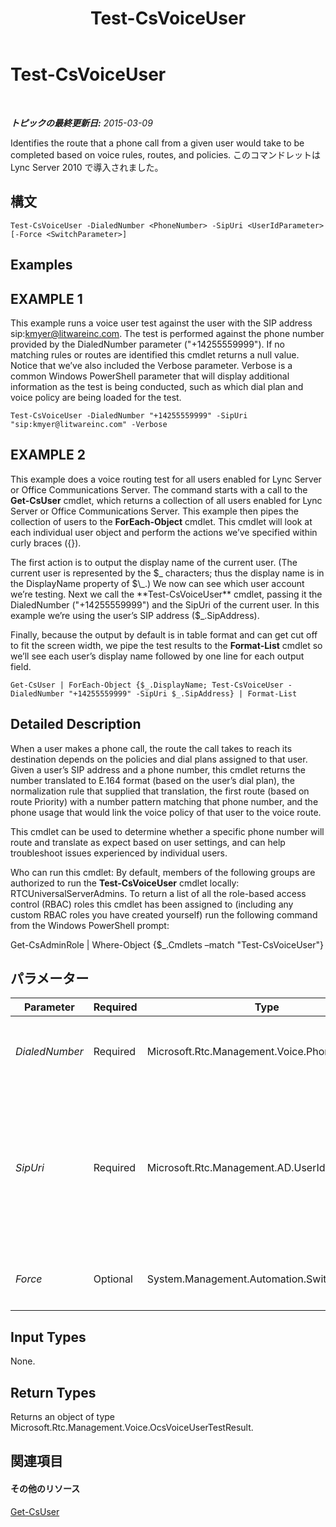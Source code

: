 ﻿---
title: Test-CsVoiceUser
TOCTitle: Test-CsVoiceUser
ms:assetid: f29c3b43-d315-4964-ab5c-9fb14612db34
ms:mtpsurl: https://technet.microsoft.com/ja-jp/library/Gg413013(v=OCS.15)
ms:contentKeyID: 48274087
ms.date: 05/19/2016
mtps_version: v=OCS.15
ms.translationtype: HT
---

# Test-CsVoiceUser

 

_**トピックの最終更新日:** 2015-03-09_

Identifies the route that a phone call from a given user would take to be completed based on voice rules, routes, and policies. このコマンドレットは Lync Server 2010 で導入されました。

## 構文

    Test-CsVoiceUser -DialedNumber <PhoneNumber> -SipUri <UserIdParameter> [-Force <SwitchParameter>]

## Examples

## EXAMPLE 1

This example runs a voice user test against the user with the SIP address sip:kmyer@litwareinc.com. The test is performed against the phone number provided by the DialedNumber parameter ("+14255559999"). If no matching rules or routes are identified this cmdlet returns a null value. Notice that we’ve also included the Verbose parameter. Verbose is a common Windows PowerShell parameter that will display additional information as the test is being conducted, such as which dial plan and voice policy are being loaded for the test.

    Test-CsVoiceUser -DialedNumber "+14255559999" -SipUri "sip:kmyer@litwareinc.com" -Verbose

## EXAMPLE 2

This example does a voice routing test for all users enabled for Lync Server or Office Communications Server. The command starts with a call to the **Get-CsUser** cmdlet, which returns a collection of all users enabled for Lync Server or Office Communications Server. This example then pipes the collection of users to the **ForEach-Object** cmdlet. This cmdlet will look at each individual user object and perform the actions we’ve specified within curly braces ({}).

The first action is to output the display name of the current user. (The current user is represented by the $\_ characters; thus the display name is in the DisplayName property of $\_.) We now can see which user account we’re testing. Next we call the **Test-CsVoiceUser** cmdlet, passing it the DialedNumber ("+14255559999") and the SipUri of the current user. In this example we’re using the user’s SIP address ($\_.SipAddress).

Finally, because the output by default is in table format and can get cut off to fit the screen width, we pipe the test results to the **Format-List** cmdlet so we’ll see each user’s display name followed by one line for each output field.

    Get-CsUser | ForEach-Object {$_.DisplayName; Test-CsVoiceUser -DialedNumber "+14255559999" -SipUri $_.SipAddress} | Format-List

## Detailed Description

When a user makes a phone call, the route the call takes to reach its destination depends on the policies and dial plans assigned to that user. Given a user’s SIP address and a phone number, this cmdlet returns the number translated to E.164 format (based on the user’s dial plan), the normalization rule that supplied that translation, the first route (based on route Priority) with a number pattern matching that phone number, and the phone usage that would link the voice policy of that user to the voice route.

This cmdlet can be used to determine whether a specific phone number will route and translate as expect based on user settings, and can help troubleshoot issues experienced by individual users.

Who can run this cmdlet: By default, members of the following groups are authorized to run the **Test-CsVoiceUser** cmdlet locally: RTCUniversalServerAdmins. To return a list of all the role-based access control (RBAC) roles this cmdlet has been assigned to (including any custom RBAC roles you have created yourself) run the following command from the Windows PowerShell prompt:

Get-CsAdminRole | Where-Object {$\_.Cmdlets –match "Test-CsVoiceUser"}

## パラメーター


<table>
<colgroup>
<col style="width: 25%" />
<col style="width: 25%" />
<col style="width: 25%" />
<col style="width: 25%" />
</colgroup>
<thead>
<tr class="header">
<th>Parameter</th>
<th>Required</th>
<th>Type</th>
<th>Description</th>
</tr>
</thead>
<tbody>
<tr class="odd">
<td><p><em>DialedNumber</em></p></td>
<td><p>Required</p></td>
<td><p>Microsoft.Rtc.Management.Voice.PhoneNumber</p></td>
<td><p>The phone number to test.</p>
<p>Full data type: Microsoft.Rtc.Management.Voice.PhoneNumber</p></td>
</tr>
<tr class="even">
<td><p><em>SipUri</em></p></td>
<td><p>Required</p></td>
<td><p>Microsoft.Rtc.Management.AD.UserIdParameter</p></td>
<td><p>The SIP URI of the user against which the test is taking place. This is the Identity of the user as used in the CsUser cmdlets. You can specify a user's identity using one of four formats: 1) The user's SIP address; 2) the user's user principal name (UPN); 3) the user's domain name and logon name, in the form domain\logon (for example, litwareinc\kenmyer); and, 4) the user's Active Directory display name (for example, Ken Myer). Note that the SamAccountName cannot be used as an identity.</p></td>
</tr>
<tr class="odd">
<td><p><em>Force</em></p></td>
<td><p>Optional</p></td>
<td><p>System.Management.Automation.SwitchParameter</p></td>
<td><p>Suppresses any confirmation prompts or non-fatal error messages that might occur when you run the cmdlet.</p></td>
</tr>
</tbody>
</table>


## Input Types

None.

## Return Types

Returns an object of type Microsoft.Rtc.Management.Voice.OcsVoiceUserTestResult.

## 関連項目

#### その他のリソース

[Get-CsUser](get-csuser.md)

